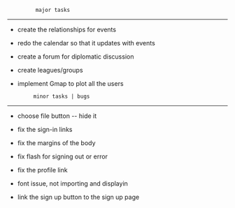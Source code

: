 

             major tasks 
--------------------------------------

- create the relationships for events

- redo the calendar so that it updates with events

- create a forum for diplomatic discussion

- create leagues/groups

- implement Gmap to plot all the users





           minor tasks | bugs
--------------------------------------

- choose file button
	-- hide it

- fix the sign-in links

- fix the margins of the body

- fix flash for signing out or error

- fix the profile link

- font issue, not importing and displayin

- link the sign up button to the sign up page


